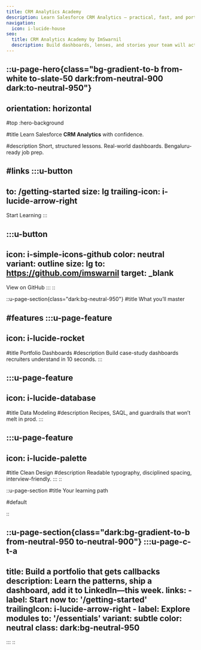 ```yaml
---
title: CRM Analytics Academy
description: Learn Salesforce CRM Analytics — practical, fast, and portfolio-ready.
navigation:
  icon: i-lucide-house
seo:
  title: CRM Analytics Academy by ImSwarnil
  description: Build dashboards, lenses, and stories your team will actually show off.
---
```


::u-page-hero{class="bg-gradient-to-b from-white to-slate-50 dark:from-neutral-900 dark:to-neutral-950"}
---
orientation: horizontal
---
#top
:hero-background

#title
Learn Salesforce **CRM Analytics** with confidence.

#description
Short, structured lessons. Real-world dashboards. Bengaluru-ready job prep.

#links
  :::u-button
  ---
  to: /getting-started
  size: lg
  trailing-icon: i-lucide-arrow-right
  ---
  Start Learning
  :::

  :::u-button
  ---
  icon: i-simple-icons-github
  color: neutral
  variant: outline
  size: lg
  to: https://github.com/imswarnil
  target: _blank
  ---
  View on GitHub
  :::
::

::u-page-section{class="dark:bg-neutral-950"}
#title
What you’ll master

#features
  :::u-page-feature
  ---
  icon: i-lucide-rocket
  ---
  #title
  Portfolio Dashboards
  #description
  Build case-study dashboards recruiters understand in 10 seconds.
  :::

  :::u-page-feature
  ---
  icon: i-lucide-database
  ---
  #title
  Data Modeling
  #description
  Recipes, SAQL, and guardrails that won’t melt in prod.
  :::

  :::u-page-feature
  ---
  icon: i-lucide-palette
  ---
  #title
  Clean Design
  #description
  Readable typography, disciplined spacing, interview-friendly.
  :::
::

<script setup lang="ts">
import type { TimelineItem } from '@nuxt/ui'

const items: TimelineItem[] = [
  { date: 'Week 1', title: 'Foundations', description: 'Datasets, lenses, security model.', icon: 'i-lucide-books' },
  { date: 'Week 2', title: 'Design & UX', description: 'Layout systems, KPIs, visual patterns.', icon: 'i-lucide-palette' },
  { date: 'Week 3', title: 'Modeling & SAQL', description: 'Transformations, queries, performance.', icon: 'i-lucide-database' },
  { date: 'Week 4', title: 'Portfolio & Prep', description: 'Ship a dashboard, mock interview tasks.', icon: 'i-lucide-briefcase' }
]
</script>

::u-page-section
#title
Your learning path

#default
<div class="not-prose py-4">
  <UTimeline size="sm" :items="items" class="max-w-3xl w-full mx-auto" />
</div>
::

::u-page-section{class="dark:bg-gradient-to-b from-neutral-950 to-neutral-900"}
  :::u-page-c-t-a
  ---
  title: Build a portfolio that gets callbacks
  description: Learn the patterns, ship a dashboard, add it to LinkedIn—this week.
  links:
    - label: Start now
      to: '/getting-started'
      trailingIcon: i-lucide-arrow-right
    - label: Explore modules
      to: '/essentials'
      variant: subtle
      color: neutral
  class: dark:bg-neutral-950
  ---
  :::
::
